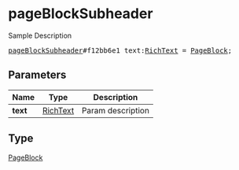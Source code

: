 # pageBlockSubheader

Sample Description

<pre>
<a href="../constructor/pageBlockSubheader.md">pageBlockSubheader</a>#f12bb6e1 text:<a href="../type/RichText.md">RichText</a> = <a href="../type/PageBlock.md">PageBlock</a>;
</pre>
## Parameters

| Name | Type | Description |
|------|:----:|-------------|
| **text** | <a href="../type/RichText.md">RichText</a> | Param description |

## Type

<a href="../type/PageBlock.md">PageBlock</a>
